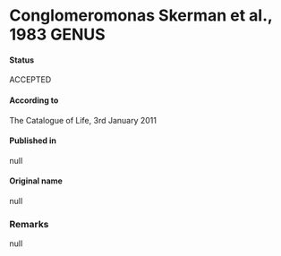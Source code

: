 # Conglomeromonas Skerman et al., 1983 GENUS

#### Status
ACCEPTED

#### According to
The Catalogue of Life, 3rd January 2011

#### Published in
null

#### Original name
null

### Remarks
null